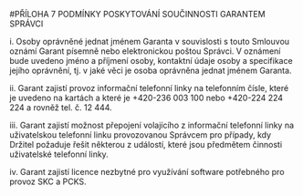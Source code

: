#PŘÍLOHA 7 PODMÍNKY POSKYTOVÁNÍ SOUČINNOSTI GARANTEM SPRÁVCI

i. Osoby oprávněné jednat jménem Garanta v souvislosti s touto Smlouvou oznámí Garant písemně
nebo elektronickou poštou Správci. V oznámení bude uvedeno jméno a příjmení osoby, kontaktní
údaje osoby a specifikace jejího oprávnění, tj. v jaké věci je osoba oprávněna jednat jménem
Garanta.

ii. Garant zajistí provoz informační telefonní linky na telefonním čísle, které je uvedeno na kartách a
které je +420-236 003 100 nebo +420-224 224 224 a rovněž tel. č. 12 444.

iii. Garant zajistí možnost přepojení volajícího z informační telefonní linky na uživatelskou telefonní
linku provozovanou Správcem pro případy, kdy Držitel požaduje řešit některou z událostí, které
jsou předmětem činnosti uživatelské telefonní linky.

iv. Garant zajistí licence nezbytné pro využívání software potřebného pro provoz SKC a PCKS.

